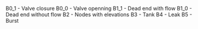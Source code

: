 B0_1 - Valve closure
B0_0 - Valve openning
B1_1 - Dead end with flow
B1_0 - Dead end without flow
B2   - Nodes with elevations
B3   - Tank
B4   - Leak
B5   - Burst